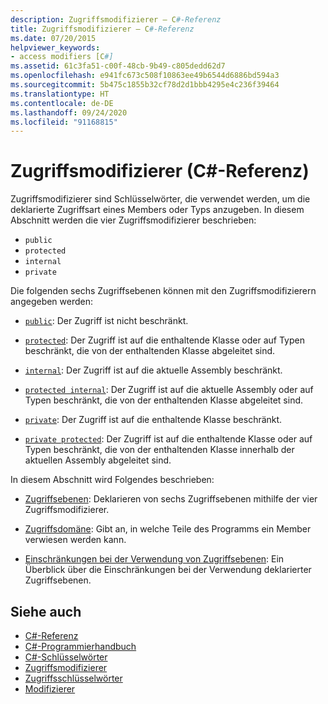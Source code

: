 ```yaml
---
description: Zugriffsmodifizierer – C#-Referenz
title: Zugriffsmodifizierer – C#-Referenz
ms.date: 07/20/2015
helpviewer_keywords:
- access modifiers [C#]
ms.assetid: 61c3fa51-c00f-48cb-9b49-c805dedd62d7
ms.openlocfilehash: e941fc673c508f10863ee49b6544d6886bd594a3
ms.sourcegitcommit: 5b475c1855b32cf78d2d1bbb4295e4c236f39464
ms.translationtype: HT
ms.contentlocale: de-DE
ms.lasthandoff: 09/24/2020
ms.locfileid: "91168815"
---
```

# <a name="access-modifiers-c-reference"></a>Zugriffsmodifizierer (C#-Referenz)

Zugriffsmodifizierer sind Schlüsselwörter, die verwendet werden, um die deklarierte Zugriffsart eines Members oder Typs anzugeben. In diesem Abschnitt werden die vier Zugriffsmodifizierer beschrieben:  
  
- `public`
- `protected`
- `internal`
- `private`
  
 Die folgenden sechs Zugriffsebenen können mit den Zugriffsmodifizierern angegeben werden:  
  
- [`public`](public.md): Der Zugriff ist nicht beschränkt.  
  
- [`protected`](protected.md): Der Zugriff ist auf die enthaltende Klasse oder auf Typen beschränkt, die von der enthaltenden Klasse abgeleitet sind.  
  
- [`internal`](internal.md): Der Zugriff ist auf die aktuelle Assembly beschränkt.  
  
- [`protected internal`](protected-internal.md): Der Zugriff ist auf die aktuelle Assembly oder auf Typen beschränkt, die von der enthaltenden Klasse abgeleitet sind.  
  
- [`private`](private.md): Der Zugriff ist auf die enthaltende Klasse beschränkt.  

- [`private protected`](private-protected.md): Der Zugriff ist auf die enthaltende Klasse oder auf Typen beschränkt, die von der enthaltenden Klasse innerhalb der aktuellen Assembly abgeleitet sind.  
  
 In diesem Abschnitt wird Folgendes beschrieben:  
  
- [Zugriffsebenen](./accessibility-levels.md): Deklarieren von sechs Zugriffsebenen mithilfe der vier Zugriffsmodifizierer.  
  
- [Zugriffsdomäne](./accessibility-domain.md): Gibt an, in welche Teile des Programms ein Member verwiesen werden kann.  
  
- [Einschränkungen bei der Verwendung von Zugriffsebenen](./restrictions-on-using-accessibility-levels.md): Ein Überblick über die Einschränkungen bei der Verwendung deklarierter Zugriffsebenen.  
  
## <a name="see-also"></a>Siehe auch

- [C#-Referenz](../index.md)
- [C#-Programmierhandbuch](../../programming-guide/index.md)
- [C#-Schlüsselwörter](./index.md)
- [Zugriffsmodifizierer](../../programming-guide/classes-and-structs/access-modifiers.md)
- [Zugriffsschlüsselwörter](base.md)
- [Modifizierer](index.md)
